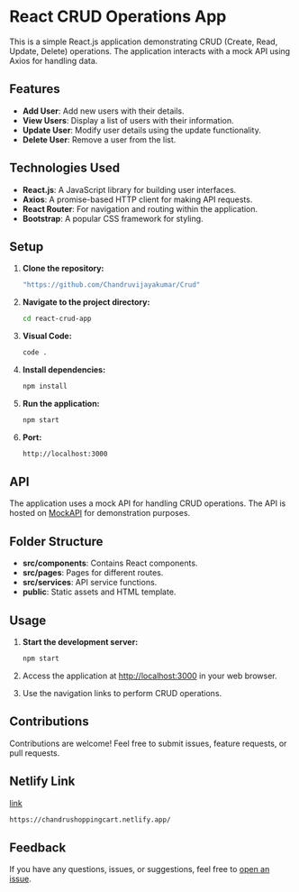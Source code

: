 # React CRUD Operations App

This is a simple React.js application demonstrating CRUD (Create, Read, Update, Delete) operations. The application interacts with a mock API using Axios for handling data.

## Features

- **Add User**: Add new users with their details.
- **View Users**: Display a list of users with their information.
- **Update User**: Modify user details using the update functionality.
- **Delete User**: Remove a user from the list.

## Technologies Used

- **React.js**: A JavaScript library for building user interfaces.
- **Axios**: A promise-based HTTP client for making API requests.
- **React Router**: For navigation and routing within the application.
- **Bootstrap**: A popular CSS framework for styling.

## Setup

1. **Clone the repository:**

    ```bash
   "https://github.com/Chandruvijayakumar/Crud"
    ```

2. **Navigate to the project directory:**

    ```bash
    cd react-crud-app
    ```
3. **Visual Code:**

    ```bash
    code .
    ```


4. **Install dependencies:**

    ```bash
    npm install
    ```

5. **Run the application:**

    ```bash
    npm start
    ```
6. **Port:**

    ```bash
    http://localhost:3000
    ```
## API

The application uses a mock API for handling CRUD operations. The API is hosted on [MockAPI](https://65d97bd4c96fbb24c1bd109e.mockapi.io/CRUD/) for demonstration purposes.

## Folder Structure

- **src/components**: Contains React components.
- **src/pages**: Pages for different routes.
- **src/services**: API service functions.
- **public**: Static assets and HTML template.

## Usage

1. **Start the development server:**

    ```bash
    npm start
    ```

2. Access the application at [http://localhost:3000](http://localhost:3000) in your web browser.


3. Use the navigation links to perform CRUD operations.

## Contributions

Contributions are welcome! Feel free to submit issues, feature requests, or pull requests.

## Netlify Link

[link](https://chandrushoppingcart.netlify.app/)

```bash
https://chandrushoppingcart.netlify.app/
```
## Feedback

If you have any questions, issues, or suggestions, feel free to [open an issue](https://github.com/Chandruvijayakumar/Shopping-Cart.git/issues).

